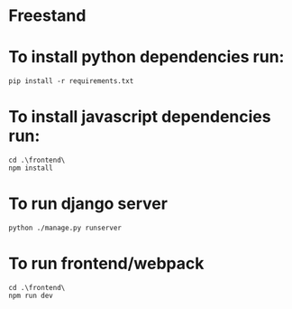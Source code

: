 # Freestand

# To install python dependencies run:

```
pip install -r requirements.txt
```

# To install javascript dependencies run:

```
cd .\frontend\
npm install
```

# To run django server

```
python ./manage.py runserver
```

# To run frontend/webpack

```
cd .\frontend\
npm run dev
```
